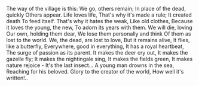 The way of the village is this:
We go, others remain;
In place of the dead, quickly
Others appear.
Life loves life,
That's why it's made a rule;
It created death
To feed itself.
That's why it hates the weak,
Like old clothes,
Because it loves the young, the new,
To adorn its years with them.
We will die, loving
Our own, holding them dear,
We lose them personally and think
Of them as lost to the world.
We, the dead, are lost to love,
But it remains alive,
It flies, like a butterfly,
Everywhere, good in everything,
It has a royal heartbeat,
The surge of passion as its parent.
It makes the deer cry out,
It makes the gazelle fly;
It makes the nightingale sing,
It makes the fields green,
It makes nature rejoice -
It's the last insect...
A young man drowns in the sea,
Reaching for his beloved.
Glory to the creator of the world,
How well it's written!..